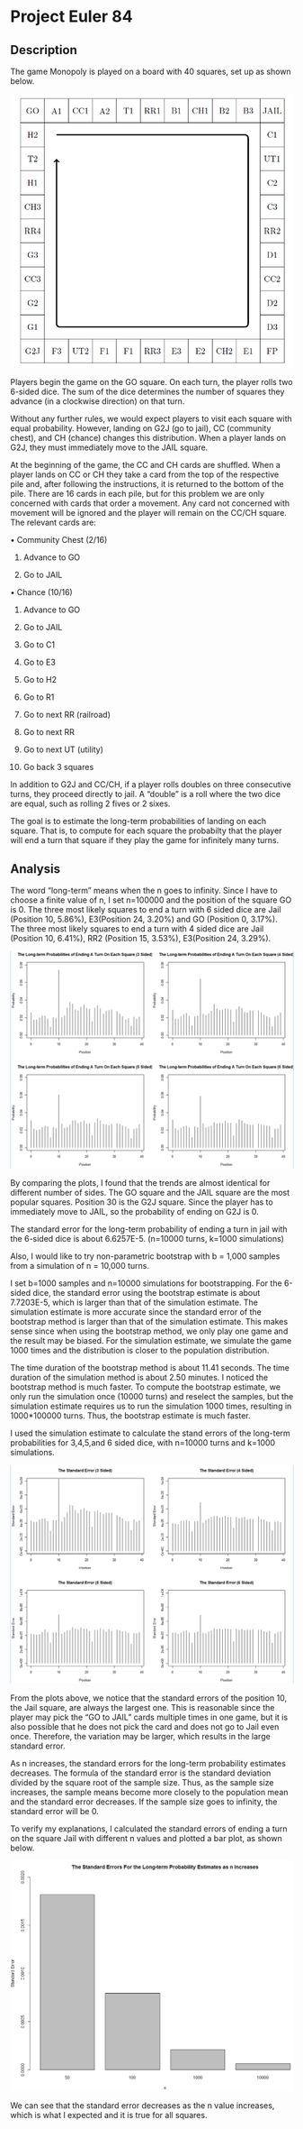 # Project Euler 84

## Description
The game Monopoly is played on a board with 40 squares, set up as shown below.

![main](https://github.com/Qualia061/Data-Science-Projects/blob/master/Project%20Euler%2084/main.png)

Players begin the game on the GO square. On each turn, the player rolls two 6-sided dice. The sum of the dice determines the number of squares they advance (in a clockwise direction) on that turn.


Without any further rules, we would expect players to visit each square with equal probability. However, landing on G2J (go to jail), CC (community chest), and CH (chance) changes this distribution. When a player lands on G2J, they must immediately move to the JAIL square. 


At the beginning of the game, the CC and CH cards are shuffled. When a player lands on CC or CH they take a card from the top of the respective pile and, after following the instructions, it is returned to the bottom of the pile. There are 16 cards in each pile, but for this problem we are only concerned with cards that order a movement. Any card not concerned with movement will be ignored and the player will remain on the CC/CH square. The relevant cards are:

• Community Chest (2/16)

1. Advance to GO

2. Go to JAIL

• Chance (10/16)

1. Advance to GO

2. Go to JAIL

3. Go to C1
 
4. Go to E3
 
5. Go to H2

6. Go to R1
 
7. Go to next RR (railroad)
 
8. Go to next RR

9. Go to next UT (utility)

10. Go back 3 squares


In addition to G2J and CC/CH, if a player rolls doubles on three consecutive turns, they proceed directly to jail. A “double” is a roll where the two dice are equal, such as rolling 2 fives or 2 sixes.

The goal is to estimate the long-term probabilities of landing on each square. That is, to compute for each square the probabilty that the player will end a turn that square if they play the game for infinitely many turns.


## Analysis

The word “long-term” means when the n goes to infinity. Since I have to choose a finite value of n, I set n=100000 and the position of the square GO is 0. The three most likely squares to end a turn with 6 sided dice are Jail (Position 10, 5.86%), E3(Position 24, 3.20%) and GO (Position 0, 3.17%). The three most likely squares to end a turn with 4 sided dice are Jail (Position 10, 6.41%), RR2 (Position 15, 3.53%), E3(Position 24, 3.29%).

![prob](https://github.com/Qualia061/Data-Science-Projects/blob/master/Project%20Euler%2084/prob.png)

By comparing the plots, I found that the trends are almost identical for different number of sides. The GO square and the JAIL square are the most popular squares. Position 30 is the G2J square. Since the player has to immediately move to JAIL, so the probability of ending on G2J is 0.

The standard error for the long-term probability of ending a turn in jail with the 6-sided dice is about 6.6257E-5. (n=10000 turns, k=1000 simulations)
 
 
Also, I would like to try non-parametric bootstrap with b = 1,000 samples from a simulation of n = 10,000 turns.

I set b=1000 samples and n=10000 simulations for bootstrapping. For the 6-sided dice, the standard error using the bootstrap estimate is about 7.7203E-5, which is larger than that of the simulation estimate. The simulation estimate is more accurate since the standard error of the bootstrap method is larger than that of the simulation estimate. This makes sense since when using the bootstrap method, we only play one game and the result may be biased. For the simulation estimate, we simulate the game 1000 times and the distribution is closer to the population distribution.  

The time duration of the bootstrap method is about 11.41 seconds. The time duration of the simulation method is about 2.50 minutes. I noticed the bootstrap method is much faster. To compute the bootstrap estimate, we only run the simulation once (10000 turns) and reselect the samples, but the simulation estimate requires us to run the simulation 1000 times, resulting in 1000*100000 turns. Thus, the bootstrap estimate is much faster.


I used the simulation estimate to calculate the stand errors of the long-term probabilities for 3,4,5,and 6 sided dice, with n=10000 turns and k=1000 simulations. 

![se](https://github.com/Qualia061/Data-Science-Projects/blob/master/Project%20Euler%2084/se.png)

From the plots above, we notice that the standard errors of the position 10, the Jail square, are always the largest one. This is reasonable since the player may pick the “GO to JAIL” cards multiple times in one game, but it is also possible that he does not pick the card and does not go to Jail even once. Therefore, the variation may be larger, which results in the large standard error.

As n increases, the standard errors for the long-term probability estimates decreases. The formula of the standard error is the standard deviation divided by the square root of the sample size. Thus, as the sample size increases, the sample means become more closely to the population mean and the standard error decreases. If the sample size goes to infinity, the standard error will be 0.

To verify my explanations, I calculated the standard errors of ending a turn on the square Jail with different n values and plotted a bar plot, as shown below.

![see](https://github.com/Qualia061/Data-Science-Projects/blob/master/Project%20Euler%2084/see.png)

We can see that the standard error decreases as the n value increases, which is what I expected and it is true for all squares. 
